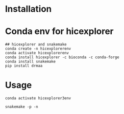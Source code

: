 


# Installation
# Conda env for hicexplorer
```
## hicexplorer and snakemake
conda create -n hicexplorerenv
conda activate hicexplorerenv
conda install hicexplorer -c bioconda -c conda-forge
conda install snakemake
pip install drmaa
```

# Usage
```
conda activate hicexplorer3env
```

```
snakemake -p -n
```
